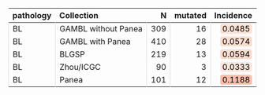 <table class="table" style="margin-left: 0; margin-right: auto;">
 <thead>
  <tr>
   <th style="text-align:left;"> pathology </th>
   <th style="text-align:left;"> Collection </th>
   <th style="text-align:right;"> N </th>
   <th style="text-align:right;"> mutated </th>
   <th style="text-align:right;"> Incidence </th>
   <th style="text-align:left;"> CI </th>
  </tr>
 </thead>
<tbody>
  <tr>
   <td style="text-align:left;border-left:1px solid #DDDDDD;white-space: nowrap;"> BL </td>
   <td style="text-align:left;border-left:1px solid #DDDDDD;white-space: nowrap;"> GAMBL without Panea </td>
   <td style="text-align:right;border-left:1px solid #DDDDDD;white-space: nowrap;"> 309 </td>
   <td style="text-align:right;border-left:1px solid #DDDDDD;white-space: nowrap;"> 16 </td>
   <td style="text-align:right;border-left:1px solid #DDDDDD;white-space: nowrap;"> <span style="     color: rgba(0, 0, 0, 255) !important;border-radius: 4px; padding-right: 4px; padding-left: 4px; background-color: rgba(255, 224, 211, 255) !important;">0.0485</span> </td>
   <td style="text-align:left;border-left:1px solid #DDDDDD;white-space: nowrap;"> [0.0246,0.0725] </td>
  </tr>
  <tr>
   <td style="text-align:left;border-left:1px solid #DDDDDD;white-space: nowrap;"> BL </td>
   <td style="text-align:left;border-left:1px solid #DDDDDD;white-space: nowrap;"> GAMBL with Panea </td>
   <td style="text-align:right;border-left:1px solid #DDDDDD;white-space: nowrap;"> 410 </td>
   <td style="text-align:right;border-left:1px solid #DDDDDD;white-space: nowrap;"> 28 </td>
   <td style="text-align:right;border-left:1px solid #DDDDDD;white-space: nowrap;"> <span style="     color: rgba(0, 0, 0, 255) !important;border-radius: 4px; padding-right: 4px; padding-left: 4px; background-color: rgba(254, 220, 205, 255) !important;">0.0574</span> </td>
   <td style="text-align:left;border-left:1px solid #DDDDDD;white-space: nowrap;"> [0.035,0.0797] </td>
  </tr>
  <tr>
   <td style="text-align:left;border-left:1px solid #DDDDDD;white-space: nowrap;"> BL </td>
   <td style="text-align:left;border-left:1px solid #DDDDDD;white-space: nowrap;"> BLGSP </td>
   <td style="text-align:right;border-left:1px solid #DDDDDD;white-space: nowrap;"> 219 </td>
   <td style="text-align:right;border-left:1px solid #DDDDDD;white-space: nowrap;"> 13 </td>
   <td style="text-align:right;border-left:1px solid #DDDDDD;white-space: nowrap;"> <span style="     color: rgba(0, 0, 0, 255) !important;border-radius: 4px; padding-right: 4px; padding-left: 4px; background-color: rgba(254, 219, 204, 255) !important;">0.0594</span> </td>
   <td style="text-align:left;border-left:1px solid #DDDDDD;white-space: nowrap;"> [0.0281,0.0907] </td>
  </tr>
  <tr>
   <td style="text-align:left;border-left:1px solid #DDDDDD;white-space: nowrap;"> BL </td>
   <td style="text-align:left;border-left:1px solid #DDDDDD;white-space: nowrap;"> Zhou/ICGC </td>
   <td style="text-align:right;border-left:1px solid #DDDDDD;white-space: nowrap;"> 90 </td>
   <td style="text-align:right;border-left:1px solid #DDDDDD;white-space: nowrap;"> 3 </td>
   <td style="text-align:right;border-left:1px solid #DDDDDD;white-space: nowrap;"> <span style="     color: rgba(0, 0, 0, 255) !important;border-radius: 4px; padding-right: 4px; padding-left: 4px; background-color: rgba(255, 230, 220, 255) !important;">0.0333</span> </td>
   <td style="text-align:left;border-left:1px solid #DDDDDD;white-space: nowrap;"> [0,0.0704] </td>
  </tr>
  <tr>
   <td style="text-align:left;border-left:1px solid #DDDDDD;white-space: nowrap;"> BL </td>
   <td style="text-align:left;border-left:1px solid #DDDDDD;white-space: nowrap;"> Panea </td>
   <td style="text-align:right;border-left:1px solid #DDDDDD;white-space: nowrap;"> 101 </td>
   <td style="text-align:right;border-left:1px solid #DDDDDD;white-space: nowrap;"> 12 </td>
   <td style="text-align:right;border-left:1px solid #DDDDDD;white-space: nowrap;"> <span style="     color: rgba(0, 0, 0, 255) !important;border-radius: 4px; padding-right: 4px; padding-left: 4px; background-color: rgba(253, 189, 166, 255) !important;">0.1188</span> </td>
   <td style="text-align:left;border-left:1px solid #DDDDDD;white-space: nowrap;"> [0.0557,0.1819] </td>
  </tr>
</tbody>
</table>